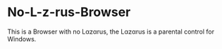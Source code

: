 # No-L-z-rus-Browser
This is a Browser with no Lαzαrus, the Lαzαrus is a parental control for Windows.
